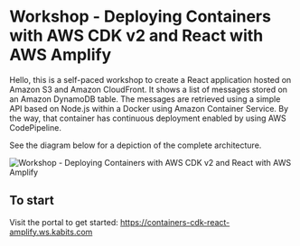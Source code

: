 # Workshop - Deploying Containers with AWS CDK v2 and React with AWS Amplify

Hello, this is a self-paced workshop to create a React application hosted on Amazon S3 and Amazon CloudFront. It shows a list of messages stored on an Amazon DynamoDB table. The messages are retrieved using a simple API based on Node.js within a Docker using Amazon Container Service. By the way, that container has continuous deployment enabled by using AWS CodePipeline.

See the diagram below for a depiction of the complete architecture.

![Workshop - Deploying Containers with AWS CDK v2 and React with AWS Amplify](content/images/diagram.png)

## To start

Visit the portal to get started: https://containers-cdk-react-amplify.ws.kabits.com